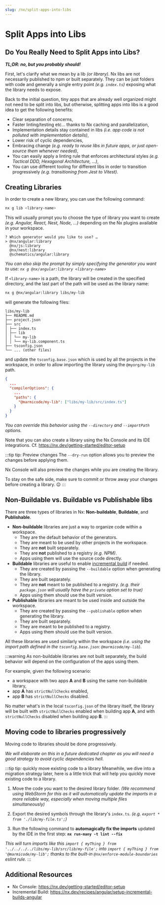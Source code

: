 ```yaml
---
slug: /nx/split-apps-into-libs
---
```


# Split Apps into Libs

## Do You Really Need to Split Apps into Libs?

**_TL;DR: no, but you probably should!_**

First, let's clarify what we mean by a lib _(or library)_.
Nx libs are not necessarily published to npm or built separately.
They can be just folders with code and generally a single entry point _(e.g. `index.ts`)_ exposing what the library needs to expose.

Back to the initial question, tiny apps that are already well organized might not need to be split into libs, but otherwise, splitting apps into libs is a good idea to get the following benefits:

- Clear separation of concerns,
- Faster linting/testing etc... thanks to Nx caching and parallelization,
- Implementation details stay contained in libs _(i.e. app code is not polluted with implementation details)_,
- Lower risk of cyclic dependencies,
- Embracing change _(e.g. ready to reuse libs in future apps, or just open-source them whenever needed)_,
- You can easily apply a linting rule that enforces architectural styles _(e.g. Tactical DDD, Hexagonal Architecture, ...)_,
- You can use different tooling for different libs in order to transition progressively _(e.g. transitioning from Jest to Vitest)_.

## Creating Libraries

In order to create a new library, you can use the following command:

```sh
nx g lib <library-name>
```

This will usually prompt you to choose the type of library you want to create _(e.g. Angular, React, Nest, Node, ...)_ depending on the Nx plugins available in your workspace.

```
? Which generator would you like to use? …
> @nx/angular:library
  @nx/js:library
  @nx/nest:library
  @schematics/angular:library
```

_You can also skip the prompt by simply specifying the generator you want to use: `nx g @nx/angular:library <library-name>`_

If `<library-name>` is a path, the library will be created in the specified directory, and the last part of the path will be used as the library name:

```sh
nx g @nx/angular:library libs/my-lib
```

will generate the following files:

```
libs/my-lib
├── README.md
├── project.json
├── src
│ ├── index.ts
│ ├── lib
│ │ └── my-lib
│ │ └── my-lib.component.ts
├── tsconfig.json
└── ... (other files)
```

and update the `tsconfig.base.json` which is used by all the projects in the workspace, in order to allow importing the library using the `@myorg/my-lib` path.

```json
{
  ...
  "compilerOptions": {
    ...
    "paths": {
      "@marmicode/my-lib": ["libs/my-lib/src/index.ts"]
    }
  }
}
```

_You can override this behavior using the `--directory` and `--importPath` options._

Note that you can also create a library using the Nx Console and its IDE integrations.
Cf. https://nx.dev/getting-started/editor-setup

:::tip tip: Preview changes
The `--dry-run` option allows you to preview the changes before applying them.

Nx Console will also preview the changes while you are creating the library.

To stay on the safe side, make sure to commit or throw away your changes before creating a library. 😉
:::

## Non-Buildable vs. Buildable vs Publishable libs

There are three types of libraries in Nx: **Non-buildable**, **Buildable**, and **Publishable**.

- **Non-buildable** libraries are just a way to organize code within a workspace.
  - They are the default behavior of the generators.
  - They are meant to be used by other projects in the workspace.
  - They are **not** built separately.
  - They are **not** published to a registry _(e.g. NPM)_.
  - Apps using them will use the source code directly.
- **Buildable** libraries are useful to enable [incremental build](https://nx.dev/recipes/angular/setup-incremental-builds-angular) if needed.
  - They are created by passing the `--buildable` option when generating the library.
  - They are built separately.
  - They are **not** meant to be published to a registry. _(e.g. their `package.json` will usually have the `private` option set to true)_
  - Apps using them should use the built version.
- **Publishable** libraries are meant to be used inside and outside the workspace.
  - They are created by passing the `--publishable` option when generating the library.
  - They are built separately.
  - They are meant to be published to a registry.
  - Apps using them should use the built version.

All these libraries are used similarly within the workspace _(i.e. using the import path defined in the `tsconfig.base.json`: `@marmicode/my-lib`)_.

:::warning
As non-buildable libraries are not built separately, the build behavior will depend on the configuration of the apps using them.

For example, given the following scenario:

- a workspace with two apps **A** and **B** using the same non-buildable library,
- app **A** has `strictNullChecks` enabled,
- app **B** has `strictNullChecks` disabled.

No matter what's in the local `tsconfig.json` of the library itself, the library will be built with `strictNullChecks` enabled when building app **A**, and with `strictNullChecks` disabled when building app **B**.
:::

## Moving code to libraries progressively

Moving code to libraries should be done progressively.

_We will elaborate on this in a future dedicated chapter as you will need a good strategy to avoid cyclic dependencies hell._

:::tip tip: quickly move existing code to a library
Meanwhile, we dive into a migration strategy later, here is a little trick that will help you quickly move existing code to a library.

1. Move the code you want to the desired library folder. _(We recommend using WebStorm for this as it will automatically update the imports in a more reliable way, especially when moving multiple files simultaneously)_

2. Export the desired symbols through the library's `index.ts`. _(e.g. `export * from './lib/my-file.ts';`)_

3. Run the following command to **automagically fix the imports** updated by the IDE in the first step: **`nx run-many -t lint --fix`**

_This will turn imports like this `import { myThing } from '../../../../libs/my-lib/src/lib/my-file';` into `import { myThing } from '@marmicode/my-lib';` thanks to the built-in `@nx/enforce-module-boundaries` eslint rule._
:::

## Additional Resources

- Nx Console: https://nx.dev/getting-started/editor-setup
- Incremental Build: https://nx.dev/recipes/angular/setup-incremental-builds-angular
